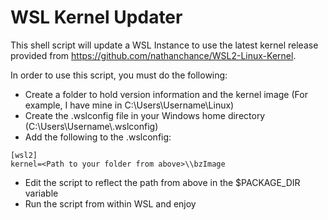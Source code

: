 # WSL Kernel Updater
This shell script will update a WSL Instance to use the latest kernel release provided from https://github.com/nathanchance/WSL2-Linux-Kernel.

In order to use this script, you must do the following:
- Create a folder to hold version information and the kernel image (For example, I have mine in C:\Users\Username\Linux)
- Create the .wslconfig file in your Windows home directory (C:\Users\Username\\.wslconfig)
- Add the following to the .wslconfig:
```
[wsl2]
kernel=<Path to your folder from above>\\bzImage
```
- Edit the script to reflect the path from above in the $PACKAGE_DIR variable
- Run the script from within WSL and enjoy
